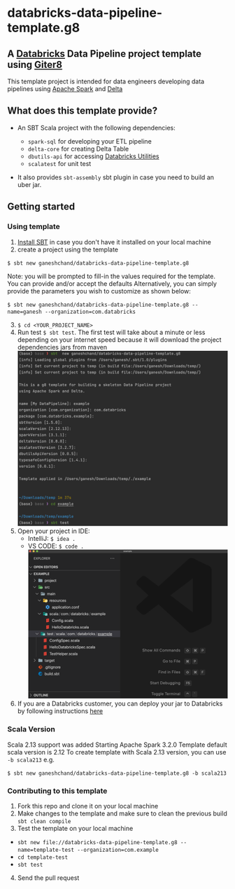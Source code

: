 # databricks-data-pipeline-template.g8 

## A [Databricks][databricks] Data Pipeline project template using [Giter8][g8]

This template project is intended for data engineers developing data pipelines using [Apache Spark][spark] and [Delta][delta]

[g8]: http://www.foundweekends.org/giter8/
[sbt]: https://www.scala-sbt.org
[scala]: https://wwww.scala-lang.org
[spark]: https://spark.apache.org/
[delta]: https://delta.io/
[databricks]: https://databricks.com/
[installSBT]: https://www.scala-sbt.org/1.x/docs/Setup.html

## What does this template provide?

* An SBT Scala project with the following dependencies:

    * `spark-sql` for developing your ETL pipeline
    * `delta-core` for creating Delta Table
    * `dbutils-api` for accessing [Databricks Utilities](https://docs.databricks.com/dev-tools/databricks-utils.html#databricks-utilities)
    * `scalatest` for unit test

* It also provides `sbt-assembly` sbt plugin in case you need to build an uber jar.

## Getting started

### Using template
1. [Install SBT](installSBT) in case you don't have it installed on your local machine
2. create a project using the template 
```
$ sbt new ganeshchand/databricks-data-pipeline-template.g8
```
   Note: you will be prompted to fill-in the values required for the template. You can provide and/or accept the defaults
   Alternatively, you can simply provide the parameters you wish to customize as shown below:
   ```
   $ sbt new ganeshchand/databricks-data-pipeline-template.g8 --name=ganesh --organization=com.databricks
   ```

3. `$ cd <YOUR_PROJECT_NAME>`
4. Run test `$ sbt test`. The first test will take about a minute or less depending on your internet speed because it will download the project dependencies jars from maven
   ![](doc/images/create_template.png)
5. Open your project in IDE:
    * IntelliJ: `$ idea .`
     * VS CODE: `$ code .`
      ![](doc/images/vs_code.png)
6. If you are a Databricks customer, you can deploy your jar to Databricks by following instructions [here](https://docs.databricks.com/jobs.html#create-a-job)


### Scala Version
Scala 2.13 support was added Starting Apache Spark 3.2.0
Template default scala version is 2.12
To create template with Scala 2.13 version, you can use `-b scala213`
e.g. 
```
$ sbt new ganeshchand/databricks-data-pipeline-template.g8 -b scala213
```

### Contributing to this template
1. Fork this repo and clone it on your local machine
2. Make changes to the template and make sure to clean the previous build `sbt clean compile`
3. Test the template on your local machine
  *  `sbt new file://databricks-data-pipeline-template.g8 --name=template-test --organization=com.example`
  * `cd template-test`
  * `sbt test`
4. Send the pull request